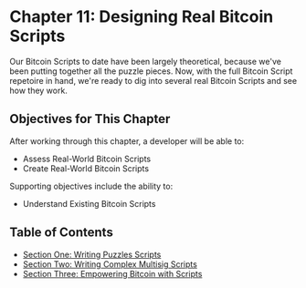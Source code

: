 # Chapter 11: Designing Real Bitcoin Scripts

Our Bitcoin Scripts to date have been largely theoretical, because we've been putting together all the puzzle pieces. Now, with the full Bitcoin Script repetoire in hand, we're ready to dig into several real Bitcoin Scripts and see how they work.

## Objectives for This Chapter

After working through this chapter, a developer will be able to:

   * Assess Real-World Bitcoin Scripts
   * Create Real-World Bitcoin Scripts
   
Supporting objectives include the ability to:

   * Understand Existing Bitcoin Scripts

## Table of Contents

  * [Section One: Writing Puzzles Scripts](11_1_Writing_Puzzle_Scripts.md)
  * [Section Two: Writing Complex Multisig Scripts](11_2_Writing_Complex_Multisig_Scripts.md) 
  * [Section Three: Empowering Bitcoin with Scripts](11_3_Empowering_Bitcoin_with_Scripts.md)
